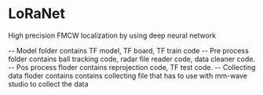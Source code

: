 # LoRaNet
High precision FMCW localization by using deep neural network

-- Model folder contains TF model, TF board, TF train code
-- Pre process folder contains ball tracking code, radar file reader code, data cleaner code.
-- Pos process floder contains reprojection code, TF test code.
-- Collecting data floder contains contains collecting file that has to use with mm-wave studio to collect the data
